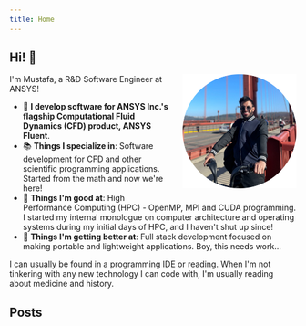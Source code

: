 ```yaml
---
title: Home
---
```



## Hi! 👋





[<img src="about/about2.png" style="max-width:30%;min-width:200px;float:right; margin-left:24px; margin-bottom:12px;" alt="Mustafa profile" />](#)

I'm Mustafa, a R&D Software Engineer at ANSYS!

- 🚀 **I develop software for ANSYS Inc.'s flagship Computational Fluid Dynamics (CFD) product, ANSYS Fluent**. 
- 📚 **Things I specialize in**: Software development for CFD and other scientific programming applications. Started from the math and now we're here!
- 🔭 **Things I'm good at**: High Performance Computing (HPC) - OpenMP, MPI and CUDA programming. I started my internal monologue on computer architecture and operating systems during my initial days of HPC, and I haven't shut up since!
- 🌱 **Things I'm getting better at**: Full stack development focused on making portable and lightweight applications. Boy, this needs work...

I can usually be found in a programming IDE or reading. When I'm not tinkering with any new technology I can code with, I'm usually reading about medicine and history.
<!-- 
[<img src="https://simpleicons.org/icons/github.svg" style="max-width:10%;min-width:40px;float:;" alt="Github repo" />](https://github.com/mustafaabbs2) -->



## Posts
